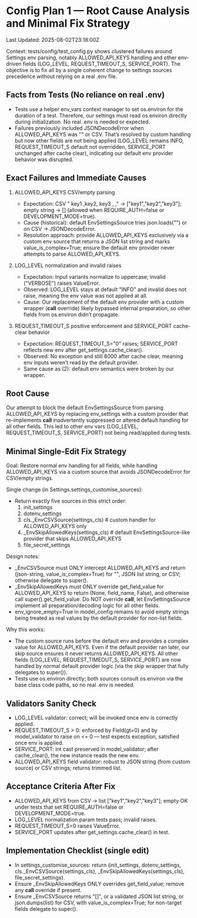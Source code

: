 # Config Plan 1 — Root Cause Analysis and Minimal Fix Strategy

Last Updated: 2025-08-02T23:18:00Z

Context: tests/config/test_config.py shows clustered failures around Settings env parsing, notably ALLOWED_API_KEYS handling and other env-driven fields (LOG_LEVEL, REQUEST_TIMEOUT_S, SERVICE_PORT). The objective is to fix all by a single coherent change to settings sources precedence without relying on a real .env file.

## Facts from Tests (No reliance on real .env)

- Tests use a helper env_vars context manager to set os.environ for the duration of a test. Therefore, our settings must read os.environ directly during initialization. No real .env is needed or expected.
- Failures previously included JSONDecodeError when ALLOWED_API_KEYS was "" or CSV. That’s resolved by custom handling but now other fields are not being applied (LOG_LEVEL remains INFO, REQUEST_TIMEOUT_S default not overridden, SERVICE_PORT unchanged after cache clear), indicating our default env provider behavior was disrupted.

## Exact Failures and Immediate Causes

1) ALLOWED_API_KEYS CSV/empty parsing
   - Expectation: CSV " key1 ,key2,  key3 , ," -> ["key1","key2","key3"]; empty string -> [] (allowed when REQUIRE_AUTH=false or DEVELOPMENT_MODE=true).
   - Cause (historical): default EnvSettingsSource tries json.loads("") or on CSV → JSONDecodeError.
   - Resolution approach: provide ALLOWED_API_KEYS exclusively via a custom env source that returns a JSON list string and marks value_is_complex=True; ensure the default env provider never attempts to parse ALLOWED_API_KEYS.

2) LOG_LEVEL normalization and invalid raises
   - Expectation: Input variants normalize to uppercase; invalid ("VERBOSE") raises ValueError.
   - Observed: LOG_LEVEL stays at default "INFO" and invalid does not raise, meaning the env value was not applied at all.
   - Cause: Our replacement of the default env provider with a custom wrapper (__call__ override) likely bypassed internal preparation, so other fields from os.environ didn’t propagate.

3) REQUEST_TIMEOUT_S positive enforcement and SERVICE_PORT cache-clear behavior
   - Expectation: REQUEST_TIMEOUT_S="0" raises; SERVICE_PORT reflects new env after get_settings.cache_clear().
   - Observed: No exception and still 8000 after cache clear, meaning env inputs weren’t read by the default provider.
   - Same cause as (2): default env semantics were broken by our wrapper.

## Root Cause

Our attempt to block the default EnvSettingsSource from parsing ALLOWED_API_KEYS by replacing env_settings with a custom provider that re-implements __call__ inadvertently suppressed or altered default handling for all other fields. This led to other env vars (LOG_LEVEL, REQUEST_TIMEOUT_S, SERVICE_PORT) not being read/applied during tests.

## Minimal Single-Edit Fix Strategy

Goal: Restore normal env handling for all fields, while handling ALLOWED_API_KEYS via a custom source that avoids JSONDecodeError for CSV/empty strings.

Single change (in Settings.settings_customise_sources):

- Return exactly five sources in this strict order:
  1) init_settings
  2) dotenv_settings
  3) cls._EnvCSVSource(settings_cls)          # custom handler for ALLOWED_API_KEYS only
  4) _EnvSkipAllowedKeys(settings_cls)        # default EnvSettingsSource-like provider that skips ALLOWED_API_KEYS
  5) file_secret_settings

Design notes:
- _EnvCSVSource must ONLY intercept ALLOWED_API_KEYS and return (json-string, value_is_complex=True) for "", JSON list string, or CSV; otherwise delegate to super().
- _EnvSkipAllowedKeys must ONLY override get_field_value for ALLOWED_API_KEYS to return (None, field_name, False), and otherwise call super().get_field_value. Do NOT override __call__; let EnvSettingsSource implement all preparation/decoding logic for all other fields.
- env_ignore_empty=True in model_config remains to avoid empty strings being treated as real values by the default provider for non-list fields.

Why this works:
- The custom source runs before the default env and provides a complex value for ALLOWED_API_KEYS. Even if the default provider ran later, our skip source ensures it never returns ALLOWED_API_KEYS. All other fields (LOG_LEVEL, REQUEST_TIMEOUT_S, SERVICE_PORT) are now handled by normal default provider logic (via the skip wrapper that fully delegates to super()).
- Tests use os.environ directly; both sources consult os.environ via the base class code paths, so no real .env is needed.

## Validators Sanity Check

- LOG_LEVEL validator: correct; will be invoked once env is correctly applied.
- REQUEST_TIMEOUT_S > 0: enforced by Field(gt=0) and by model_validator to raise on <= 0 — test expects exception, satisfied once env is applied.
- SERVICE_PORT: int cast preserved in model_validator; after cache_clear(), the new instance reads the new env.
- ALLOWED_API_KEYS field validator: robust to JSON string (from custom source) or CSV strings; returns trimmed list.

## Acceptance Criteria After Fix

- ALLOWED_API_KEYS from CSV → list ["key1","key2","key3"]; empty OK under tests that set REQUIRE_AUTH=false or DEVELOPMENT_MODE=true.
- LOG_LEVEL normalization param tests pass; invalid raises.
- REQUEST_TIMEOUT_S=0 raises ValueError.
- SERVICE_PORT updates after get_settings.cache_clear() in test.

## Implementation Checklist (single edit)

- In settings_customise_sources: return (init_settings, dotenv_settings, cls._EnvCSVSource(settings_cls), _EnvSkipAllowedKeys(settings_cls), file_secret_settings).
- Ensure _EnvSkipAllowedKeys ONLY overrides get_field_value; remove any __call__ override if present.
- Ensure _EnvCSVSource returns "[]", or a validated JSON list string, or json.dumps(list) for CSV, with value_is_complex=True; for non-target fields delegate to super().
